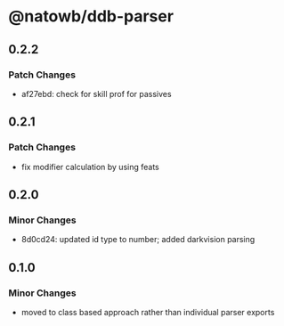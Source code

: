 # @natowb/ddb-parser

## 0.2.2

### Patch Changes

- af27ebd: check for skill prof for passives

## 0.2.1

### Patch Changes

- fix modifier calculation by using feats

## 0.2.0

### Minor Changes

- 8d0cd24: updated id type to number; added darkvision parsing

## 0.1.0

### Minor Changes

- moved to class based approach rather than individual parser exports
